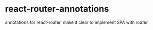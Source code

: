 # react-router-annotations
annotations for react-router, make it clear to implement SPA with router
